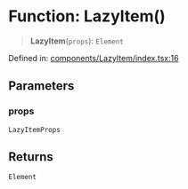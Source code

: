 # Function: LazyItem()

> **LazyItem**(`props`): `Element`

Defined in: [components/LazyItem/index.tsx:16](https://github.com/onyx-og/prismal-react/blob/f611b276376e5e5dfd4621937c01a0c007234c7b/src/components/LazyItem/index.tsx#L16)

## Parameters

### props

`LazyItemProps`

## Returns

`Element`
